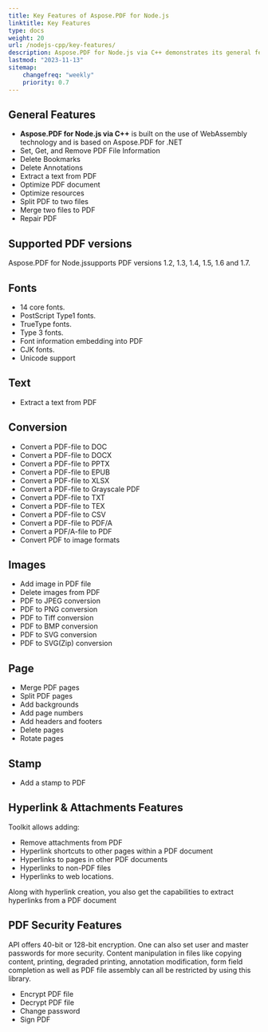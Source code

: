 ```yaml
---
title: Key Features of Aspose.PDF for Node.js
linktitle: Key Features
type: docs
weight: 20
url: /nodejs-cpp/key-features/
description: Aspose.PDF for Node.js via C++ demonstrates its general features. This page describes the supported PDF versions, and all the manipulations we can do with text, images, pages, etc.
lastmod: "2023-11-13"
sitemap:
    changefreq: "weekly"
    priority: 0.7
---
```


## General Features

- **Aspose.PDF for Node.js via C++** is built on the use of WebAssembly technology and is based on Aspose.PDF for .NET
- Set, Get, and Remove PDF File Information
- Delete Bookmarks
- Delete Annotations
- Extract a text from PDF
- Optimize PDF document
- Optimize resources 
- Split PDF to two files
- Merge two files to PDF
- Repair PDF

## Supported PDF versions

Aspose.PDF for Node.jssupports PDF versions 1.2, 1.3, 1.4, 1.5, 1.6 and 1.7.

## Fonts

- 14 core fonts.
- PostScript Type1 fonts.
- TrueType fonts.
- Type 3 fonts.
- Font information embedding into PDF
- CJK fonts.
- Unicode support

## Text

- Extract a text from PDF

## Conversion

- Convert a PDF-file to DOC
- Convert a PDF-file to DOCX
- Convert a PDF-file to PPTX
- Convert a PDF-file to EPUB
- Convert a PDF-file to XLSX
- Convert a PDF-file to Grayscale PDF
- Convert a PDF-file to TXT
- Convert a PDF-file to TEX
- Convert a PDF-file to CSV 
- Convert a PDF-file to PDF/A
- Convert a PDF/A-file to PDF
- Convert PDF to image formats 

## Images

- Add image in PDF file
- Delete images from PDF
- PDF to JPEG conversion
- PDF to PNG conversion
- PDF to Tiff conversion
- PDF to BMP conversion
- PDF to SVG conversion
- PDF to SVG(Zip) conversion

## Page

- Merge PDF pages
- Split PDF pages 
- Add backgrounds
- Add page numbers
- Add headers and footers
- Delete pages
- Rotate pages

## Stamp

- Add a stamp to PDF

## Hyperlink & Attachments Features

Toolkit allows adding:

- Remove attachments from PDF
- Hyperlink shortcuts to other pages within a PDF document
- Hyperlinks to pages in other PDF documents
- Hyperlinks to non-PDF files
- Hyperlinks to web locations.

Along with hyperlink creation, you also get the capabilities to extract hyperlinks from a PDF document

## PDF Security Features

API offers 40-bit or 128-bit encryption. One can also set user and master passwords for more security. Content manipulation in files like copying content, printing, degraded printing, annotation modification, form field completion as well as PDF file assembly can all be restricted by using this library.

- Encrypt PDF file
- Decrypt PDF file
- Change password
- Sign PDF

